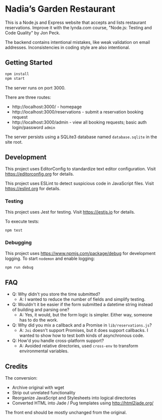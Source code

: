 # Nadia’s Garden Restaurant

This is a Node.js and Express website that accepts and lists restaurant reservations. Improve it with the lynda.com course, "Node.js: Testing and Code Quality" by Jon Peck.

The backend contains intentional mistakes, like weak validation on email addresses. Inconsistencies in coding style are also intentional.

## Getting Started

```bash
npm install
npm start
```

The server runs on port 3000.

There are three routes:

- http://localhost:3000/ - homepage
- http://localhost:3000/reservations - submit a reservation booking request
- http://localhost:3000/admin - view all booking requests; basic auth login/password `admin`

The server persists using a SQLite3 database named `database.sqlite` in the site root.

## Development

This project uses EditorConfig to standardize text editor configuration. Visit https://editorconfig.org for details.

This project uses ESLint to detect suspicious code in JavaScript files. Visit https://eslint.org for details.

### Testing

This project uses Jest for testing. Visit https://jestjs.io for details.

To execute tests:

```bash
npm test
```

### Debugging

This project uses https://www.npmjs.com/package/debug for development logging. To start `nodemon` and enable logging:

```bash
npm run debug
```

## FAQ

- Q: Why didn't you store the time submitted?
  - A: I wanted to reduce the number of fields and simplify testing.
- Q: Wouldn't it be easier if the form submitted a datetime string instead of building and parsing one?
  - A: Yes, it would, but the form logic is simpler. Either way, someone has to do the work.
- Q: Why did you mix a callback and a Promise in `lib/reservations.js`?
  - A: `Joi` doesn't support Promises, but it does support callbacks. I wanted to show how to test both kinds of asynchronous code.
- Q: How'd you handle cross-platform support?
  - A: Avoided relative directories, used `cross-env` to transform environmental variables.

## Credits

The conversion:

- Archive original with wget
- Strip out unrelated functionality
- Reorganize JavaScript and Stylesheets into logical directories
- Converted HTML into Jade / Pug templates using http://html2jade.org/

The front end should be mostly unchanged from the original.
